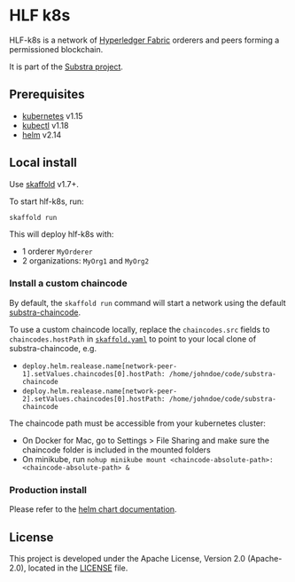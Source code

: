 # HLF k8s

HLF-k8s is a network of [Hyperledger Fabric](https://hyperledger-fabric.readthedocs.io/en/release-1.4) orderers and peers forming a permissioned blockchain.

It is part of the [Substra project](https://github.com/SubstraFoundation/substra).

## Prerequisites

- [kubernetes](https://kubernetes.io/) v1.15
- [kubectl](https://kubernetes.io/docs/reference/kubectl/overview/) v1.18
- [helm](https://github.com/helm/helm) v2.14

## Local install

Use [skaffold](https://github.com/GoogleContainerTools/skaffold) v1.7+.

To start hlf-k8s, run:

```
skaffold run
```

This will deploy hlf-k8s with:

- 1 orderer `MyOrderer`
- 2 organizations: `MyOrg1` and `MyOrg2`

### Install a custom chaincode

By default, the `skaffold run` command will start a network using the default [substra-chaincode](https://github.com/SubstraFoundation/substra-chaincode).

To use a custom chaincode locally, replace the `chaincodes.src` fields to `chaincodes.hostPath` in [`skaffold.yaml`](./skaffold.yaml) to point to your local clone of substra-chaincode, e.g.

- `deploy.helm.realease.name[network-peer-1].setValues.chaincodes[0].hostPath: /home/johndoe/code/substra-chaincode`
- `deploy.helm.realease.name[network-peer-2].setValues.chaincodes[0].hostPath: /home/johndoe/code/substra-chaincode`

The chaincode path must be accessible from your kubernetes cluster:

- On Docker for Mac, go to Settings > File Sharing and make sure the chaincode folder is included in the mounted folders
- On minikube, run `nohup minikube mount <chaincode-absolute-path>:<chaincode-absolute-path> &`

### Production install

Please refer to the [helm chart documentation](./charts/hlf-k8s/README.md).


## License

This project is developed under the Apache License, Version 2.0 (Apache-2.0), located in the [LICENSE](./LICENSE) file.

